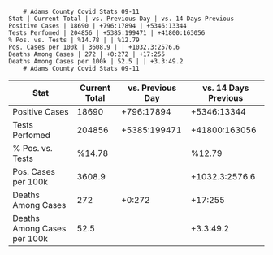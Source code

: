 		# Adams County Covid Stats 09-11
	Stat | Current Total | vs. Previous Day | vs. 14 Days Previous
	Positive Cases | 18690 | +796:17894 | +5346:13344
	Tests Perfomed | 204856 | +5385:199471 | +41800:163056
	% Pos. vs. Tests | %14.78 | | %12.79
	Pos. Cases per 100k | 3608.9 | | +1032.3:2576.6
	Deaths Among Cases | 272 | +0:272 | +17:255
	Deaths Among Cases per 100k | 52.5 | | +3.3:49.2
		# Adams County Covid Stats 09-11
Stat | Current Total | vs. Previous Day | vs. 14 Days Previous
---|---|---|---
Positive Cases | 18690 | +796:17894 | +5346:13344
Tests Perfomed | 204856 | +5385:199471 | +41800:163056
% Pos. vs. Tests | %14.78 | | %12.79
Pos. Cases per 100k | 3608.9 | | +1032.3:2576.6
Deaths Among Cases | 272 | +0:272 | +17:255
Deaths Among Cases per 100k | 52.5 | | +3.3:49.2
